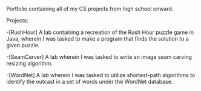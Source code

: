 Portfolio containing all of my CS projects from high school onward.

Projects:

-[RushHour] A lab containing a recreation of the Rush Hour puzzle game in Java, wherein I was tasked to make a program that finds the solution to a given puzzle.

-[SeamCarver] A lab wherein I was tasked to write an image seam carving resizing algorithm.

-[WordNet] A lab wherein I was tasked to utilize shortest-path algorithms to identify the outcast in a set of words under the WordNet database.

